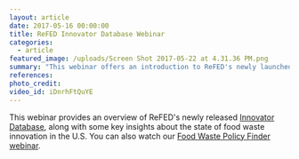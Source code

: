 ```yaml
---
layout: article
date: 2017-05-16 00:00:00
title: ReFED Innovator Database Webinar
categories:
  - article
featured_image: /uploads/Screen Shot 2017-05-22 at 4.31.36 PM.png
summary: "This webinar offers an introduction to ReFED's newly launched Innovator Database, along with an overview of current innovation trends."
references:
photo_credit:
video_id: iDnrhFtQuYE
---
```



This webinar provides an overview of ReFED's newly released [Innovator Database](http://www.refed.com/tools/innovator-database/), along with some key insights about the state of food waste innovation in the U.S. You can also watch our [Food Waste Policy Finder webinar](/content-hub/refed-policy-finder).